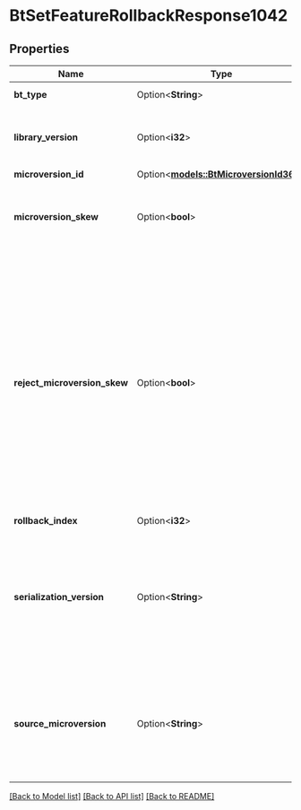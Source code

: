 # BtSetFeatureRollbackResponse1042

## Properties

Name | Type | Description | Notes
------------ | ------------- | ------------- | -------------
**bt_type** | Option<**String**> | Type of JSON object. | [optional]
**library_version** | Option<**i32**> | FeatureScript version used in the Part Studio. Do not modify. | [optional]
**microversion_id** | Option<[**models::BtMicroversionId366**](BTMicroversionId-366.md)> |  | [optional]
**microversion_skew** | Option<**bool**> | On output, `true` indicates a microversion mismatch was encountered. | [optional]
**reject_microversion_skew** | Option<**bool**> | If `true`, the call will refuse to make the addition if the current microversion for the document does not match the source microversion. If `false`, a best-effort attempt is made to re-interpret the feature addition in the context of a newer document microversion. | [optional]
**rollback_index** | Option<**i32**> |  | [optional]
**serialization_version** | Option<**String**> | Version of the structure serialization rules used to encode the output. This enables incompatibility detection during software updates. | [optional]
**source_microversion** | Option<**String**> | The state from which the result was extracted. Geometry ID interpretation is dependent on this document microversion. | [optional]

[[Back to Model list]](../README.md#documentation-for-models) [[Back to API list]](../README.md#documentation-for-api-endpoints) [[Back to README]](../README.md)


